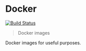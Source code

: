 Docker
======

[![Build
Status](https://travis-ci.org/lancelet/docker.svg?branch=master)](https://travis-ci.org/lancelet/docker)

> Docker images

Docker images for useful purposes.
